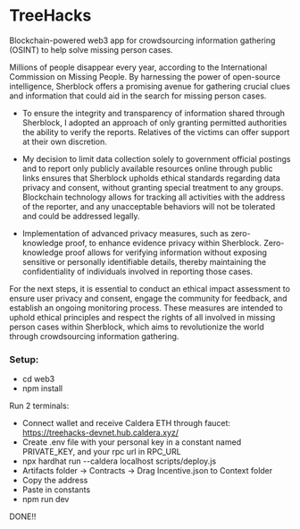 # TreeHacks

Blockchain-powered web3 app for crowdsourcing information gathering (OSINT) to help solve missing person cases.

Millions of people disappear every year, according to the International Commission on Missing People. By harnessing the power of open-source intelligence, Sherblock offers a promising avenue for gathering crucial clues and information that could aid in the search for missing person cases.

-   To ensure the integrity and transparency of information shared through Sherblock, I adopted an approach of only granting permitted authorities the ability to verify the reports. Relatives of the victims can offer support at their own discretion.

-   My decision to limit data collection solely to government official postings and to report only publicly available resources online through public links ensures that Sherblock upholds ethical standards regarding data privacy and consent, without granting special treatment to any groups. Blockchain technology allows for tracking all activities with the address of the reporter, and any unacceptable behaviors will not be tolerated and could be addressed legally.

-   Implementation of advanced privacy measures, such as zero-knowledge proof, to enhance evidence privacy within Sherblock. Zero-knowledge proof allows for verifying information without exposing sensitive or personally identifiable details, thereby maintaining the confidentiality of individuals involved in reporting those cases.

For the next steps, it is essential to conduct an ethical impact assessment to ensure user privacy and consent, engage the community for feedback, and establish an ongoing monitoring process. These measures are intended to uphold ethical principles and respect the rights of all involved in missing person cases within Sherblock, which aims to revolutionize the world through crowdsourcing information gathering.

### Setup:

-   cd web3
-   npm install

Run 2 terminals:

-   Connect wallet and receive Caldera ETH through faucet: https://treehacks-devnet.hub.caldera.xyz/
-   Create .env file with your personal key in a constant named PRIVATE_KEY, and your rpc url in RPC_URL
-   npx hardhat run --caldera localhost scripts/deploy.js
-   Artifacts folder -> Contracts -> Drag Incentive.json to Context folder
-   Copy the address
-   Paste in constants
-   npm run dev

DONE!!
